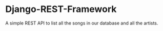 # Django-REST-Framework
A simple REST API to list all the songs in our database and all the artists.
